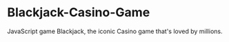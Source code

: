 # Blackjack-Casino-Game
JavaScript game Blackjack, the iconic Casino game that's loved by millions.
